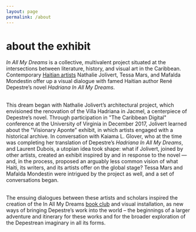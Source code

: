 ```yaml
---
layout: page
permalink: /about
---
```

<div id="column-a"><h1>about the exhibit</h1></div>


<div id="column-b"><p><em>In All My Dreams</em> is a collective, multivalent project situated at the intersections between literature, history, and visual art in the Caribbean. Contemporary <a href="/hadriana/artists">Haitian artists</a> Nathalie Jolivert, Tessa Mars, and Mafalda Mondestin offer up a visual dialogue with famed Haitian author René Depestre’s novel <em>Hadriana In All My Dreams</em>. 
 <br><br>
  
This dream began with Nathalie Jolivert’s  architectural project, which envisioned the renovation of the Villa Hadriana in Jacmel, a centerpiece of Depestre’s novel. Through participation in "The Caribbean Digital" conference at the University of Virginia in December 2017, Jolivert learned about the "Visionary Aponte" exhibit, in which artists engaged with a historical archive. In conversation with Kaiama L. Glover, who at the time was completing her translation of Depestre’s <em> Hadriana In All My Dreams</em>, and Laurent Dubois, a utopian idea took shape: what if Jolivert, joined by other artists, created an exhibit inspired by and in response to the novel &#8212; and, in the process, proposed an arguably less common vision of what Haiti, its writers, and its artists offer on the global stage?
 Tessa Mars and Mafalda Mondestin were intrigued by the project as well, and a set of conversations began. <br><br>

The ensuing dialogues between these artists and scholars inspired the creation of the In All My Dreams <a href="/hadriana/bookclub">book club</a> and visual installation, as new ways of bringing Depestre’s work into the world – the beginnings of a larger adventure and itinerary for these works and for the broader exploration of the Depestrean imaginary in all its forms. </p> </div>

